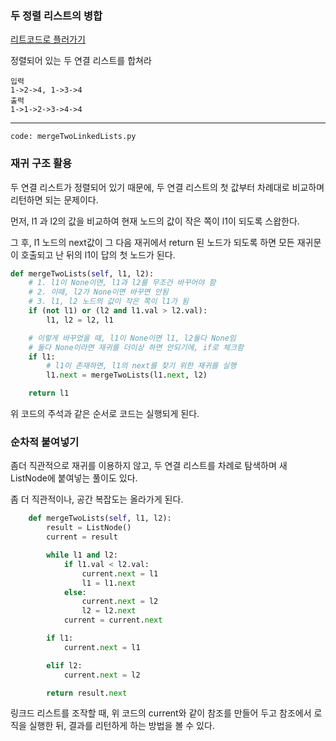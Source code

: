 ### 두 정렬 리스트의 병합

[리트코드로 플러가기](https://leetcode.com/problems/merge-two-sorted-lists/)

정렬되어 있는 두 연결 리스트를 합쳐라

```
입력
1->2->4, 1->3->4
출력
1->1->2->3->4->4
```

---

```
code: mergeTwoLinkedLists.py
```

### 재귀 구조 활용

두 연결 리스트가 정렬되어 있기 때문에, 두 연결 리스트의 첫 값부터 차례대로 비교하며 리턴하면 되는 문제이다.

먼저, l1 과 l2의 값을 비교하여 현재 노드의 값이 작은 쪽이 l1이 되도록 스왑한다.

그 후, l1 노드의 next값이 그 다음 재귀에서 return 된 노드가 되도록 하면 모든 재귀문이 호출되고 난 뒤의 l1이 답의 첫 노드가 된다.

```python
def mergeTwoLists(self, l1, l2):
    # 1. l1이 None이면, l1과 l2를 무조건 바꾸어야 함
    # 2. 이때, l2가 None이면 바꾸면 안됨
    # 3. l1, l2 노드의 값이 작은 쪽이 l1가 됨
    if (not l1) or (l2 and l1.val > l2.val):
        l1, l2 = l2, l1

    # 이렇게 바꾸었을 때, l1이 None이면 l1, l2둘다 None임
    # 둘다 None이라면 재귀를 더이상 하면 안되기에, if로 체크함
    if l1:
        # l1이 존재하면, l1의 next를 찾기 위한 재귀를 실행
        l1.next = mergeTwoLists(l1.next, l2)

    return l1
```

위 코드의 주석과 같은 순서로 코드는 실행되게 된다.

### 순차적 붙여넣기

좀더 직관적으로 재귀를 이용하지 않고, 두 연결 리스트를 차례로 탐색하며 새 ListNode에 붙여넣는 풀이도 있다.

좀 더 직관적이나, 공간 복잡도는 올라가게 된다.

```python
    def mergeTwoLists(self, l1, l2):
        result = ListNode()
        current = result

        while l1 and l2:
            if l1.val < l2.val:
                current.next = l1
                l1 = l1.next
            else:
                current.next = l2
                l2 = l2.next
            current = current.next

        if l1:
            current.next = l1

        elif l2:
            current.next = l2

        return result.next
```

링크드 리스트를 조작할 때, 위 코드의 current와 같이 참조를 만들어 두고 참조에서 로직을 실행한 뒤, 결과를 리턴하게 하는 방법을 볼 수 있다.
